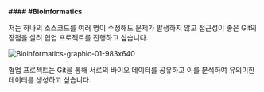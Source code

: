 **#### #Bioinformatics**

저는 하나의 소스코드를 여러 명이 수정해도 문제가 발생하지 않고 접근성이 좋은 Git의 장점을 살려 협업 프로젝트를 진행하고 싶습니다.




![Bioinformatics-graphic-01-983x640](https://user-images.githubusercontent.com/114568019/193489770-867f4a68-257f-44d9-9ef9-6b9b32ae93d2.png)






협업 프로젝트는 Git을 통해 서로의 바이오 데이터를 공유하고 이를 분석하여 유의미한 데이터를 생성하고 싶습니다.


